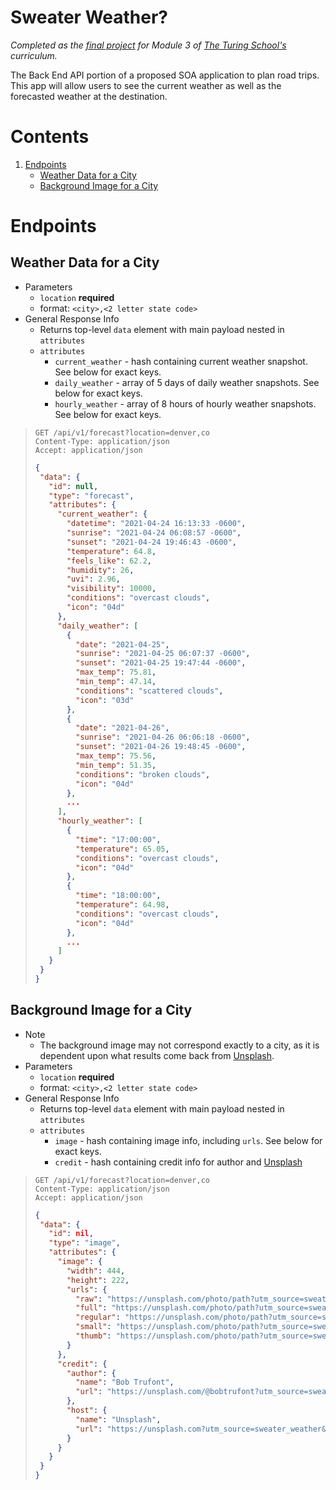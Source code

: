 # Sweater Weather?
_Completed as the [final project](https://backend.turing.edu/module3/projects/sweater_weather/) for Module 3 of [The Turing School's](https://turing.edu) curriculum._

The Back End API portion of a proposed SOA application to plan road trips. This app will allow users to see the current weather as well as the forecasted weather at the destination.

# Contents
1. [Endpoints](#endpoints)
    - [Weather Data for a City](#weather-data-for-a-city)
    - [Background Image for a City](#background-image-for-a-city)

# Endpoints
## Weather Data for a City
- Parameters
  - `location` **required**
  - format: `<city>,<2 letter state code>`
- General Response Info
  - Returns top-level `data` element with main payload nested in `attributes`
  - `attributes`
    - `current_weather` - hash containing current weather snapshot. See below for exact keys.
    - `daily_weather` - array of 5 days of daily weather snapshots. See below for exact keys.
    - `hourly_weather` - array of 8 hours of hourly weather snapshots. See below for exact keys.

>```
> GET /api/v1/forecast?location=denver,co
> Content-Type: application/json
> Accept: application/json
>```
>```json
>{
>  "data": {
>    "id": null,
>    "type": "forecast",
>    "attributes": {
>      "current_weather": {
>        "datetime": "2021-04-24 16:13:33 -0600",
>        "sunrise": "2021-04-24 06:08:57 -0600",
>        "sunset": "2021-04-24 19:46:43 -0600",
>        "temperature": 64.8,
>        "feels_like": 62.2,
>        "humidity": 26,
>        "uvi": 2.96,
>        "visibility": 10000,
>        "conditions": "overcast clouds",
>        "icon": "04d"
>      },
>      "daily_weather": [
>        {
>          "date": "2021-04-25",
>          "sunrise": "2021-04-25 06:07:37 -0600",
>          "sunset": "2021-04-25 19:47:44 -0600",
>          "max_temp": 75.81,
>          "min_temp": 47.14,
>          "conditions": "scattered clouds",
>          "icon": "03d"
>        },
>        {
>          "date": "2021-04-26",
>          "sunrise": "2021-04-26 06:06:18 -0600",
>          "sunset": "2021-04-26 19:48:45 -0600",
>          "max_temp": 75.56,
>          "min_temp": 51.35,
>          "conditions": "broken clouds",
>          "icon": "04d"
>        },
>        ...
>      ],
>      "hourly_weather": [
>        {
>          "time": "17:00:00",
>          "temperature": 65.05,
>          "conditions": "overcast clouds",
>          "icon": "04d"
>        },
>        {
>          "time": "18:00:00",
>          "temperature": 64.98,
>          "conditions": "overcast clouds",
>          "icon": "04d"
>        },
>        ...
>      ]
>    }
>  }
>}
>```


## Background Image for a City
- Note
  - The background image may not correspond exactly to a city, as it is dependent upon what results come back from [Unsplash](https://unsplash.com?utm_source=sweater_weather&utm_medium=referral).
- Parameters
  - `location` **required**
  - format: `<city>,<2 letter state code>`
- General Response Info
  - Returns top-level `data` element with main payload nested in `attributes`
  - `attributes`
    - `image` - hash containing image info, including `urls`. See below for exact keys.
    - `credit` - hash containing credit info for author and [Unsplash](https://unsplash.com?utm_source=sweater_weather&utm_medium=referral)

>```
> GET /api/v1/forecast?location=denver,co
> Content-Type: application/json
> Accept: application/json
>```
>```json
>{
>  "data": {
>    "id": nil,
>    "type": "image",
>    "attributes": {
>      "image": {
>        "width": 444,
>        "height": 222,
>        "urls": {
>          "raw": "https://unsplash.com/photo/path?utm_source=sweater_weather&utm_medium=referral",
>          "full": "https://unsplash.com/photo/path?utm_source=sweater_weather&utm_medium=referral",
>          "regular": "https://unsplash.com/photo/path?utm_source=sweater_weather&utm_medium=referral",
>          "small": "https://unsplash.com/photo/path?utm_source=sweater_weather&utm_medium=referral",
>          "thumb": "https://unsplash.com/photo/path?utm_source=sweater_weather&utm_medium=referral"
>        }
>      },
>      "credit": {
>        "author": {
>          "name": "Bob Trufont",
>          "url": "https://unsplash.com/@bobtrufont?utm_source=sweater_weather&utm_medium=referral"
>        },
>        "host": {
>          "name": "Unsplash",
>          "url": "https://unsplash.com?utm_source=sweater_weather&utm_medium=referral"
>        }
>      }
>    }
>  }
>}
>```
